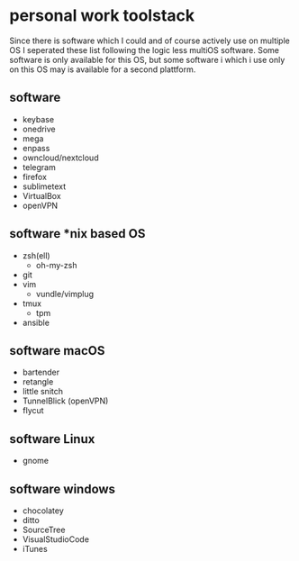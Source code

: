 # personal work toolstack

Since there is software which I could and of course actively use on multiple OS 
I seperated these list following the logic less multiOS software.
Some software is only available for this OS, but some software i which i use only on this OS
may is available for a second plattform.

## software 

* keybase
* onedrive
* mega
* enpass
* owncloud/nextcloud
* telegram
* firefox
* sublimetext
* VirtualBox
* openVPN

## software  \*nix based OS

- zsh(ell) 
  - oh-my-zsh
- git
- vim 
  - vundle/vimplug
- tmux
  - tpm
- ansible

## software macOS

- bartender
- retangle
- little snitch
- TunnelBlick (openVPN)
- flycut

## software Linux
- gnome

## software windows
- chocolatey
- ditto
- SourceTree
- VisualStudioCode
- iTunes
